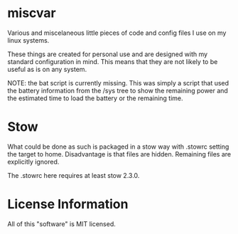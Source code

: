 miscvar
=======

Various and miscelaneous little pieces of code and config files I use on my linux systems.

These things are created for personal use and are designed with my standard configuration in mind.
This means that they are not likely to be useful as is on any system.

NOTE: the bat script is currently missing. This was simply a script that used
the battery information from the /sys tree to show the remaining power and
the estimated time to load the battery or the remaining time.

Stow
====

What could be done as such is packaged in a stow way with .stowrc setting
the target to home. Disadvantage is that files are hidden. Remaining
files are explicitly ignored.

The .stowrc here requires at least stow 2.3.0.

License Information
===================
All of this "software" is MIT licensed.

